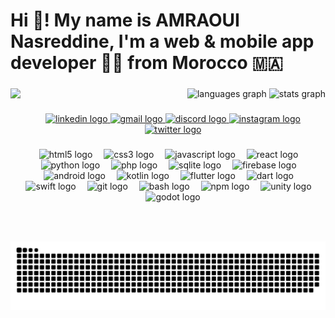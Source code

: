 <h1 align="left">Hi 👋! My name is AMRAOUI Nasreddine, I'm a web & mobile app developer 👨‍💻 from Morocco 🇲🇦</h1>

###

<img align="left" height="245" src="https://media.giphy.com/media/bcKmIWkUMCjVm/giphy.gif?cid=ecf05e47him9mo4l5jo5kqj4uybp0bie2ip018h3j7r6s22r&ep=v1_gifs_search&rid=giphy.gif"  />

###

<div align="right">
  <img src="https://github-readme-stats.vercel.app/api/top-langs?username=nasr-amraoui&locale=en&hide_title=true&layout=compact&card_width=320&langs_count=5&theme=algolia&hide_border=true" height="120" alt="languages graph"  />
  <img src="https://github-readme-stats.vercel.app/api?username=nasr-amraoui&hide_title=true&hide_rank=false&show_icons=true&include_all_commits=true&count_private=true&disable_animations=false&theme=algolia&locale=en&hide_border=true" height="120" alt="stats graph"  />
</div>

###

<div align="center">
  <a href="https://www.linkedin.com/in/nasreddine-amraoui-469928245/" target="_blank">
    <img src="https://img.shields.io/static/v1?message=LinkedIn&logo=linkedin&label=&color=0077B5&logoColor=white&labelColor=&style=for-the-badge" height="35" alt="linkedin logo"  />
  </a>
  <a href="nasreddine.amraoui.2004@gmail.com" target="_blank">
    <img src="https://img.shields.io/static/v1?message=Gmail&logo=gmail&label=&color=D14836&logoColor=white&labelColor=&style=for-the-badge" height="35" alt="gmail logo"  />
  </a>
  <a href="https://discord.gg/SbzkF2fhhu" target="_blank">
    <img src="https://img.shields.io/static/v1?message=Discord&logo=discord&label=&color=7289DA&logoColor=white&labelColor=&style=for-the-badge" height="35" alt="discord logo"  />
  </a>
  <a href="https://www.instagram.com/amraoui_nasreddine/" target="_blank">
    <img src="https://img.shields.io/static/v1?message=Instagram&logo=instagram&label=&color=E1306C&logoColor=white&labelColor=&style=for-the-badge" height="35" alt="instagram logo"  />
  </a>
  <a href="https://x.com/nasser_amraoui" target="_blank">
    <img src="https://img.shields.io/static/v1?message=Twitter&logo=twitter&label=&color=1DA1F2&logoColor=white&labelColor=&style=for-the-badge" height="35" alt="twitter logo"  />
  </a>
</div>

###

<div align="center">
  <img src="https://cdn.jsdelivr.net/gh/devicons/devicon/icons/html5/html5-original.svg" height="50" alt="html5 logo"  />
  <img width="10" />
  <img src="https://cdn.jsdelivr.net/gh/devicons/devicon/icons/css3/css3-original.svg" height="50" alt="css3 logo"  />
  <img width="10" />
  <img src="https://cdn.jsdelivr.net/gh/devicons/devicon/icons/javascript/javascript-original.svg" height="50" alt="javascript logo"  />
  <img width="10" />
  <img src="https://cdn.jsdelivr.net/gh/devicons/devicon/icons/react/react-original.svg" height="50" alt="react logo"  />
  <img width="10" />
  <img src="https://cdn.jsdelivr.net/gh/devicons/devicon/icons/python/python-original.svg" height="50" alt="python logo"  />
  <img width="10" />
  <img src="https://cdn.simpleicons.org/php/777BB4" height="50" alt="php logo"  />
  <img width="10" />
  <img src="https://skillicons.dev/icons?i=sqlite" height="50" alt="sqlite logo"  />
  <img width="10" />
  <img src="https://cdn.simpleicons.org/firebase/FFCA28" height="50" alt="firebase logo"  />
  <img width="10" />
  <img src="https://cdn.simpleicons.org/android/3DDC84" height="50" alt="android logo"  />
  <img width="10" />
  <img src="https://cdn.jsdelivr.net/gh/devicons/devicon/icons/kotlin/kotlin-original.svg" height="50" alt="kotlin logo"  />
  <img width="10" />
  <img src="https://cdn.jsdelivr.net/gh/devicons/devicon/icons/flutter/flutter-original.svg" height="50" alt="flutter logo"  />
  <img width="10" />
  <img src="https://cdn.jsdelivr.net/gh/devicons/devicon/icons/dart/dart-original.svg" height="50" alt="dart logo"  />
  <img width="10" />
  <img src="https://cdn.simpleicons.org/swift/F05138" height="50" alt="swift logo"  />
  <img width="10" />
  <img src="https://cdn.simpleicons.org/git/F05032" height="50" alt="git logo"  />
  <img width="10" />
  <img src="https://cdn.simpleicons.org/gnubash/4EAA25" height="50" alt="bash logo"  />
  <img width="10" />
  <img src="https://cdn.simpleicons.org/npm/CB3837" height="50" alt="npm logo"  />
  <img width="10" />
  <img src="https://cdn.simpleicons.org/unity/FFFFFF" height="50" alt="unity logo"  />
  <img width="10" />
  <img src="https://cdn.simpleicons.org/godotengine/478CBF" height="50" alt="godot logo"  />
</div>

###

<br clear="both">

<img src="https://raw.githubusercontent.com/nasr-amraoui/nasr-amraoui/output/snake.svg" alt="Snake animation" />

###
